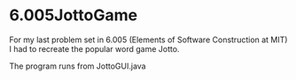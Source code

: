 6.005JottoGame
==============

For my last problem set in 6.005 (Elements of Software Construction at MIT) I had to recreate the popular word game Jotto.

The program runs from JottoGUI.java
